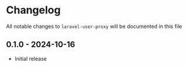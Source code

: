 # Changelog

All notable changes to `laravel-user-proxy` will be documented in this file


## 0.1.0 - 2024-10-16

- Initial release
